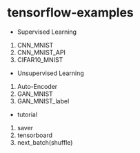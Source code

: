 # tensorflow-examples

* Supervised Learning
 1. CNN_MNIST
 2. CNN_MNIST_API
 3. CIFAR10_MNIST

* Unsupervised Learning
 1. Auto-Encoder
 2. GAN_MNIST
 3. GAN_MNIST_label
 
* tutorial
 1. saver
 2. tensorboard
 3. next_batch(shuffle)
